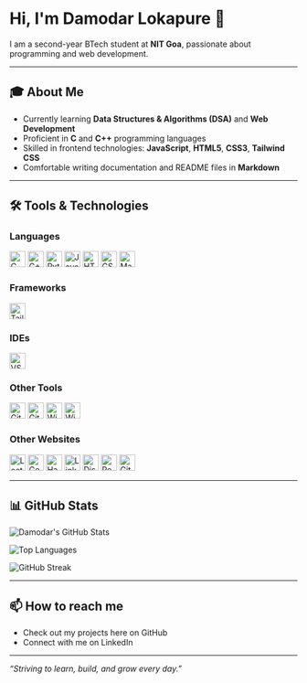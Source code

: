 # Hi, I'm Damodar Lokapure 👋

I am a second-year BTech student at **NIT Goa**, passionate about programming and web development.

---

## 🎓 About Me
- Currently learning **Data Structures & Algorithms (DSA)** and **Web Development**  
- Proficient in **C** and **C++** programming languages  
- Skilled in frontend technologies: **JavaScript**, **HTML5**, **CSS3**, **Tailwind CSS**  
- Comfortable writing documentation and README files in **Markdown**

---

## 🛠️ Tools & Technologies

### Languages
<p align="left">
  <img alt="C" src="https://img.shields.io/badge/C-00599C?style=for-the-badge&logo=c&logoColor=white" height="28" />
  <img alt="C++" src="https://img.shields.io/badge/C++-00599C?style=for-the-badge&logo=c%2B%2B&logoColor=white" height="28" />
    <img alt="Python" src="https://img.shields.io/badge/Python-3776AB?style=for-the-badge&logo=python&logoColor=white" height="28" />
  <img alt="JavaScript" src="https://img.shields.io/badge/JavaScript-F7DF1E?style=for-the-badge&logo=javascript&logoColor=black" height="28" />
  <img alt="HTML5" src="https://img.shields.io/badge/HTML5-E34F26?style=for-the-badge&logo=html5&logoColor=white" height="28" />
  <img alt="CSS3" src="https://img.shields.io/badge/CSS3-1572B6?style=for-the-badge&logo=css3&logoColor=white" height="28" />
  <img alt="Markdown" src="https://img.shields.io/badge/Markdown-000000?style=for-the-badge&logo=markdown&logoColor=white" height="28" />
</p>

### Frameworks
<p align="left">
  <img alt="Tailwind CSS" src="https://img.shields.io/badge/Tailwind_CSS-06B6D4?style=for-the-badge&logo=tailwind-css&logoColor=white" height="28" />
</p>

### IDEs
<p align="left">
  <img alt="VS Code" src="https://img.shields.io/badge/VS_Code-007ACC?style=for-the-badge&logo=visual-studio-code&logoColor=white" height="28" />
</p>

### Other Tools
<p align="left">
  <img alt="GitHub" src="https://img.shields.io/badge/GitHub-181717?style=for-the-badge&logo=github&logoColor=white" height="28" />
  <img alt="Git" src="https://img.shields.io/badge/Git-F05032?style=for-the-badge&logo=git&logoColor=white" height="28" />
  <img alt="Windows 11" src="https://img.shields.io/badge/Windows_11-0078D6?style=for-the-badge&logo=windows&logoColor=white" height="28" />
  <img alt="Windows Terminal" src="https://img.shields.io/badge/Windows_Terminal-464646?style=for-the-badge&logo=windows-terminal&logoColor=white" height="28" />
</p>

### Other Websites
<p align="left">
  <a href="https://leetcode.com/"><img alt="LeetCode" src="https://img.shields.io/badge/LeetCode-FFA116?style=for-the-badge&logo=leetcode&logoColor=black" height="28" /></a>
  <a href="https://www.geeksforgeeks.org/"><img alt="GeeksforGeeks" src="https://img.shields.io/badge/GeeksforGeeks-0F9D58?style=for-the-badge&logo=geeksforgeeks&logoColor=white" height="28" /></a>
  <a href="https://www.hackerrank.com/"><img alt="HackerRank" src="https://img.shields.io/badge/HackerRank-2EC866?style=for-the-badge&logo=hackerrank&logoColor=white" height="28" /></a>
  <a href="https://linkedin.com/in/"><img alt="LinkedIn" src="https://img.shields.io/badge/LinkedIn-0A66C2?style=for-the-badge&logo=linkedin&logoColor=white" height="28" /></a>
  <a href="https://discord.com/"><img alt="Discord" src="https://img.shields.io/badge/Discord-5865F2?style=for-the-badge&logo=discord&logoColor=white" height="28" /></a>
  <a href="https://reddit.com/"><img alt="Reddit" src="https://img.shields.io/badge/Reddit-FF4500?style=for-the-badge&logo=reddit&logoColor=white" height="28" /></a>
  <a href="https://damodarlokapure.github.io/"><img alt="GitHub Pages" src="https://img.shields.io/badge/GitHub_Pages-000000?style=for-the-badge&logo=github&logoColor=white" height="28" /></a>
</p>

---

## 📊 GitHub Stats

<p align="left">
  <img alt="Damodar's GitHub Stats" src="https://github-readme-stats.vercel.app/api?username=damodarlokapure&show_icons=true&theme=radical" />
</p>

<p align="left">
  <img alt="Top Languages" src="https://github-readme-stats.vercel.app/api/top-langs/?username=damodarlokapure&layout=compact&theme=radical" />
</p>

<p align="left">
  <img alt="GitHub Streak" src="https://github-readme-streak-stats.herokuapp.com/?user=damodarlokapure&theme=radical" />
</p>



---

## 📫 How to reach me
- Check out my projects here on GitHub  
- Connect with me on LinkedIn   

---

*“Striving to learn, build, and grow every day.”*



<!---
damodarlokapure/damodarlokapure is a ✨ special ✨ repository because its `README.md` (this file) appears on your GitHub profile.
You can click the Preview link to take a look at your changes.
--->
